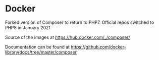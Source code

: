 # Docker

Forked version of Composer to return to PHP7. Official repos switched to PHP8 in January 2021.

Source of the images at https://hub.docker.com/_/composer/

Documentation can be found at https://github.com/docker-library/docs/tree/master/composer

